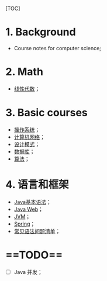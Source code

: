 [TOC]

# 1. Background

- Course notes for computer science;

# 2. Math

- [线性代数](./Essence_of_linear_algebra.md)；

# 3. Basic courses

- [操作系统](./OS/OS.md)；
- [计算机网络](./ComputeNetworks.md)；
- [设计模式](./DesignPatterns/DesignPatterns.md)；
- [数据库](./Database/Database.md)；
- [算法](./Algorithm.md)；

# 4. 语言和框架

- [Java基本语法](./CoreJava.md)；
- [Java Web](./JavaWeb.md)；
- [JVM](./Java/JVM/JVM.md)；
- [Spring](./Java/SpringInAction.md)；
- [常见语法问题清单](./Programme.md)；

# ==TODO==

- [ ] Java 并发；